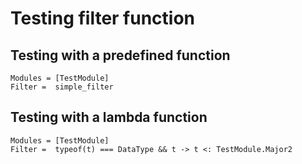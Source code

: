 # Testing filter function

## Testing with a predefined function

```@autodocs
Modules = [TestModule]
Filter =  simple_filter
```


## Testing with a lambda function

```@autodocs
Modules = [TestModule]
Filter =  typeof(t) === DataType && t -> t <: TestModule.Major2
```
